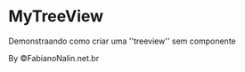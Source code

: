 MyTreeView
==========

Demonstraando como criar uma ''treeview'' sem componente


By ©FabianoNalin.net.br
